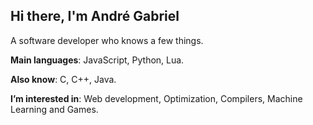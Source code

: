## Hi there, I'm André Gabriel

A software developer who knows a few things.

**Main languages**: JavaScript, Python, Lua.

**Also know**: C, C++, Java.

**I’m interested in**: Web development, Optimization, Compilers, Machine Learning and Games.

